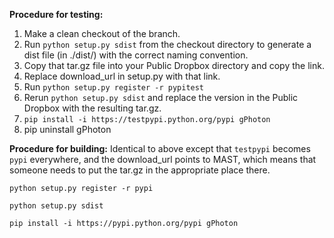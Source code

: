 **Procedure for testing:**
1. Make a clean checkout of the branch.
2. Run `python setup.py sdist` from the checkout directory to generate a dist file (in ./dist/) with the correct naming convention.
3. Copy that tar.gz file into your Public Dropbox directory and copy the link.
4. Replace download_url in setup.py with that link.
5. Run `python setup.py register -r pypitest`
6. Rerun `python setup.py sdist` and replace the version in the Public Dropbox with the resulting tar.gz.
7. `pip install -i https://testpypi.python.org/pypi gPhoton`
8. pip uninstall gPhoton

**Procedure for building:**
Identical to above except that `testpypi` becomes `pypi` everywhere, and the download_url points to MAST, which means that someone needs to put the tar.gz in the appropriate place there.

`python setup.py register -r pypi`

`python setup.py sdist`

`pip install -i https://pypi.python.org/pypi gPhoton`
